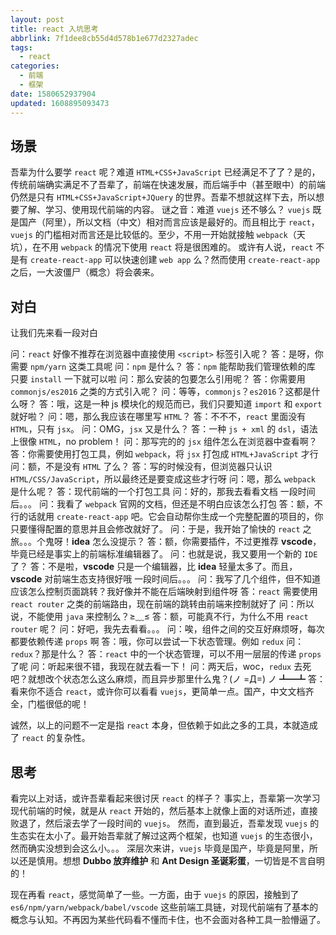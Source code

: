 ```yaml
---
layout: post
title: react 入坑思考
abbrlink: 7f1dee8cb55d4d578b1e677d2327adec
tags:
  - react
categories:
  - 前端
  - 框架
date: 1580652937904
updated: 1608895093473
---
```


## 场景

吾辈为什么要学 `react` 呢？难道 `HTML+CSS+JavaScript` 已经满足不了了？是的，传统前端确实满足不了吾辈了，前端在快速发展，而后端手中（甚至眼中）的前端仍然是只有 `HTML+CSS+JavaScript+JQuery` 的世界。吾辈不想就这样下去，所以想要了解、学习、使用现代前端的内容。
谜之音：难道 `vuejs` 还不够么？
`vuejs` 既是国产（阿里），所以文档（中文）相对而言应该是最好的。而且相比于 `react`，`vuejs` 的门槛相对而言还是比较低的。至少，不用一开始就接触 `webpack`（天坑），在不用 `webpack` 的情况下使用 `react` 将是很困难的。
或许有人说，`react` 不是有 `create-react-app` 可以快速创建 `web app` 么？然而使用 `create-react-app` 之后，一大波僵尸（概念）将会袭来。

## 对白

让我们先来看一段对白

问：`react` 好像不推荐在浏览器中直接使用 `<script>` 标签引入呢？
答：是呀，你需要 `npm/yarn` 这类工具呢
问：`npm` 是什么？
答：`npm` 能帮助我们管理依赖的库 只要 `install` 一下就可以啦
问：那么安装的包要怎么引用呢？
答：你需要用 `commonjs/es2016` 之类的方式引入呢？
问：等等，`commonjs`？`es2016`？这都是什么呀？
答：哦，这是一种 js 模块化的规范而已，我们只要知道 `import` 和 `export` 就好啦？
问：嗯，那么我应该在哪里写 `HTML`？
答：不不不，`react` 里面没有 `HTML`，只有 `jsx`。
问：OMG，`jsx` 又是什么？
答：一种 `js + xml` 的 `dsl`，语法上很像 `HTML`，no problem！
问：那写完的的 `jsx` 组件怎么在浏览器中查看啊？
答：你需要使用打包工具，例如 `webpack`，将 `jsx` 打包成 `HTML+JavaScript` 才行
问：额，不是没有 `HTML` 了么？
答：写的时候没有，但浏览器只认识 `HTML/CSS/JavaScript`，所以最终还是要变成这些才行呀
问：嗯，那么 `webpack` 是什么呢？
答：现代前端的一个打包工具
问：好的，那我去看看文档
一段时间后。。。
问：我看了 `webpack` 官网的文档，但还是不明白应该怎么打包
答：额，不行的话就用 `create-react-app` 吧。它会自动帮你生成一个完整配置的项目的，你只要懂得配置的意思并且会修改就好了。
问：于是，我开始了愉快的 `react` 之旅。。。个鬼呀！**idea** 怎么没提示？
答：额，你需要插件，不过更推荐 **vscode**，毕竟已经是事实上的前端标准编辑器了。
问：也就是说，我又要用一个新的 `IDE` 了？
答：不是啦，**vscode** 只是一个编辑器，比 **idea** 轻量太多了。而且，**vscode** 对前端生态支持很好哦
一段时间后。。。
问：我写了几个组件，但不知道应该怎么控制页面跳转？我好像并不能在后端映射到组件呀
答：`react` 需要使用 `react router` 之类的前端路由，现在前端的跳转由前端来控制就好了
问：所以说，不能使用 `java` 来控制么？≥﹏≤
答：额，可能真不行，为什么不用 `react router` 呢？
问：好吧，我先去看看。。。
问：唉，组件之间的交互好麻烦呀，每次都要依赖传递 `props` 啊
答：哦，你可以尝试一下状态管理。例如 `redux`
问：`redux`？那是什么？
答：`react` 中的一个状态管理，可以不用一层层的传递 `props` 了呢
问：听起来很不错，我现在就去看一下！
问：两天后，woc，`redux` 去死吧？就想改个状态怎么这么麻烦，而且异步那里什么鬼？(ノ =Д=) ノ ┻━┻
答：看来你不适合 `react`，或许你可以看看 `vuejs`，更简单一点。国产，中文文档齐全，门槛很低的呢！

诚然，以上的问题不一定是指 `react` 本身，但依赖于如此之多的工具，本就造成了 `react` 的复杂性。

## 思考

看完以上对话，或许吾辈看起来很讨厌 `react` 的样子？
事实上，吾辈第一次学习现代前端的时候，就是从 `react` 开始的，然后基本上就像上面的对话所述，直接败退了，然后滚去学了一段时间的 `vuejs`。
然而，直到最近，吾辈发现 `vuejs` 的生态实在太小了。最开始吾辈就了解过这两个框架，也知道 `vuejs` 的生态很小，然而确实没想到会这么小。。。
深层次来讲，`vuejs` 毕竟是国产，毕竟是阿里，所以还是慎用。想想 **Dubbo 放弃维护** 和 **Ant Design 圣诞彩蛋**，一切皆是不言自明的！

现在再看 `react`，感觉简单了一些。一方面，由于 `vuejs` 的原因，接触到了 `es6/npm/yarn/webpack/babel/vscode` 这些前端工具链，对现代前端有了基本的概念与认知。不再因为某些代码看不懂而卡住，也不会面对各种工具一脸懵逼了。
